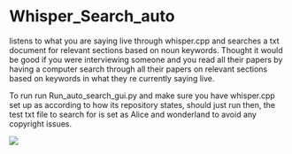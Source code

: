 # Whisper_Search_auto
listens to what you are saying live through whisper.cpp and searches a txt document for relevant sections based on noun keywords. Thought it would be good if you were interviewing someone and you read all their papers by having a computer search through all their papers on relevant sections based on keywords in what they re currently saying live.


To run run Run_auto_search_gui.py and make sure you have whisper.cpp set up as according to how its repository states, should just run then, the test txt file to search for is set as Alice and wonderland to avoid any copyright issues.


![](https://www.dropbox.com/s/lohkmitbefnx5i7/Whisper_gui%20screen_grab.gif?dl=0)
